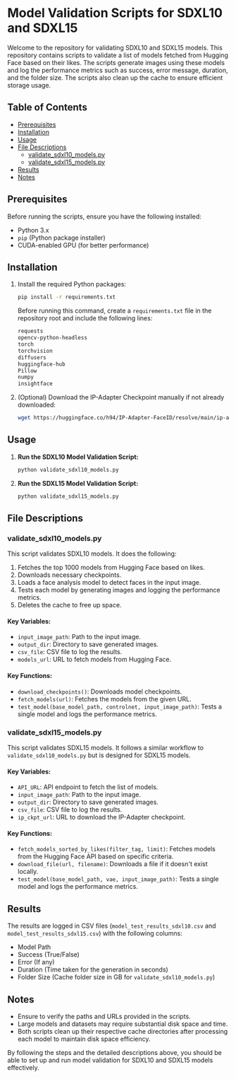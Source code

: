 
# Model Validation Scripts for SDXL10 and SDXL15

Welcome to the repository for validating SDXL10 and SDXL15 models. This repository contains scripts to validate a list of models fetched from Hugging Face based on their likes. The scripts generate images using these models and log the performance metrics such as success, error message, duration, and the folder size. The scripts also clean up the cache to ensure efficient storage usage.

## Table of Contents

- [Prerequisites](#prerequisites)
- [Installation](#installation)
- [Usage](#usage)
- [File Descriptions](#file-descriptions)
  - [validate_sdxl10_models.py](#validate_sdxl10_modelspy)
  - [validate_sdxl15_models.py](#validate_sdxl15_modelspy)
- [Results](#results)
- [Notes](#notes)

## Prerequisites

Before running the scripts, ensure you have the following installed:

- Python 3.x
- `pip` (Python package installer)
- CUDA-enabled GPU (for better performance)

## Installation

1. Install the required Python packages:
    ```sh
    pip install -r requirements.txt
    ```

   Before running this command, create a `requirements.txt` file in the repository root and include the following lines:
    ```txt
    requests
    opencv-python-headless
    torch
    torchvision
    diffusers
    huggingface-hub
    Pillow
    numpy
    insightface
    ```

2. (Optional) Download the IP-Adapter Checkpoint manually if not already downloaded:
    ```sh
    wget https://huggingface.co/h94/IP-Adapter-FaceID/resolve/main/ip-adapter-faceid_sd15.bin -O checkpoints/ip_adapter_faceid_sd15.bin
    ```

## Usage

1. **Run the SDXL10 Model Validation Script:**
    ```sh
    python validate_sdxl10_models.py
    ```

2. **Run the SDXL15 Model Validation Script:**
    ```sh
    python validate_sdxl15_models.py
    ```

## File Descriptions

### validate_sdxl10_models.py

This script validates SDXL10 models. It does the following:

1. Fetches the top 1000 models from Hugging Face based on likes.
2. Downloads necessary checkpoints.
3. Loads a face analysis model to detect faces in the input image.
4. Tests each model by generating images and logging the performance metrics.
5. Deletes the cache to free up space.

#### Key Variables:
- `input_image_path`: Path to the input image.
- `output_dir`: Directory to save generated images.
- `csv_file`: CSV file to log the results.
- `models_url`: URL to fetch models from Hugging Face.

#### Key Functions:
- `download_checkpoints()`: Downloads model checkpoints.
- `fetch_models(url)`: Fetches the models from the given URL.
- `test_model(base_model_path, controlnet, input_image_path)`: Tests a single model and logs the performance metrics.

### validate_sdxl15_models.py

This script validates SDXL15 models. It follows a similar workflow to `validate_sdxl10_models.py` but is designed for SDXL15 models. 

#### Key Variables:
- `API_URL`: API endpoint to fetch the list of models.
- `input_image_path`: Path to the input image.
- `output_dir`: Directory to save generated images.
- `csv_file`: CSV file to log the results.
- `ip_ckpt_url`: URL to download the IP-Adapter checkpoint.

#### Key Functions:
- `fetch_models_sorted_by_likes(filter_tag, limit)`: Fetches models from the Hugging Face API based on specific criteria.
- `download_file(url, filename)`: Downloads a file if it doesn't exist locally.
- `test_model(base_model_path, vae, input_image_path)`: Tests a single model and logs the performance metrics.

## Results

The results are logged in CSV files (`model_test_results_sdxl10.csv` and `model_test_results_sdxl15.csv`) with the following columns:

- Model Path
- Success (True/False)
- Error (If any)
- Duration (Time taken for the generation in seconds)
- Folder Size (Cache folder size in GB for `validate_sdxl10_models.py`)

## Notes

- Ensure to verify the paths and URLs provided in the scripts.
- Large models and datasets may require substantial disk space and time.
- Both scripts clean up their respective cache directories after processing each model to maintain disk space efficiency.

By following the steps and the detailed descriptions above, you should be able to set up and run model validation for SDXL10 and SDXL15 models effectively.